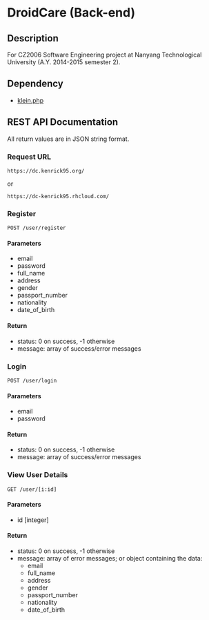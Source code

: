 # DroidCare (Back-end)
## Description
For CZ2006 Software Engineering project at Nanyang Technological University (A.Y. 2014-2015 semester 2).

## Dependency
* [klein.php](https://github.com/chriso/klein.php)

## REST API Documentation
All return values are in JSON string format.

### Request URL
```
https://dc.kenrick95.org/
```
or
```
https://dc-kenrick95.rhcloud.com/
```

### Register
```
POST /user/register
```

#### Parameters
* email
* password
* full_name
* address
* gender
* passport_number
* nationality
* date_of_birth

#### Return
* status: 0 on success, -1 otherwise
* message: array of success/error messages

### Login
```
POST /user/login
```

#### Parameters
* email
* password

#### Return
* status: 0 on success, -1 otherwise
* message: array of success/error messages

### View User Details
```
GET /user/[i:id]
```

#### Parameters
* id [integer]

#### Return
* status: 0 on success, -1 otherwise
* message: array of error messages; or object containing the data:
  * email
  * full_name
  * address
  * gender
  * passport_number
  * nationality
  * date_of_birth